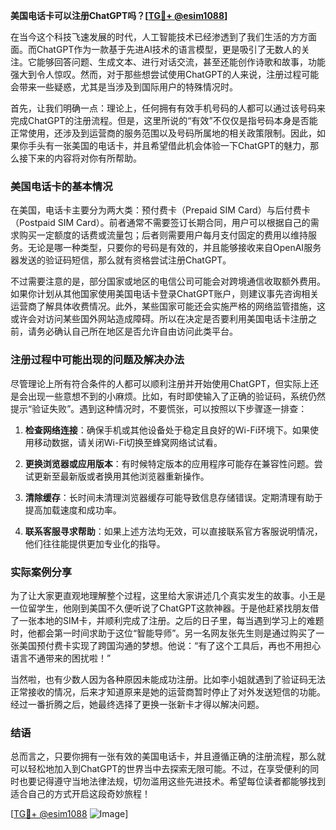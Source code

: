 **美国电话卡可以注册ChatGPT吗？[[TG💪+ @esim1088](https://t.me/s/esim1088)]**

在当今这个科技飞速发展的时代，人工智能技术已经渗透到了我们生活的方方面面。而ChatGPT作为一款基于先进AI技术的语言模型，更是吸引了无数人的关注。它能够回答问题、生成文本、进行对话交流，甚至还能创作诗歌和故事，功能强大到令人惊叹。然而，对于那些想尝试使用ChatGPT的人来说，注册过程可能会带来一些疑惑，尤其是当涉及到国际用户的特殊情况时。

首先，让我们明确一点：理论上，任何拥有有效手机号码的人都可以通过该号码来完成ChatGPT的注册流程。但是，这里所说的“有效”不仅仅是指号码本身是否能正常使用，还涉及到运营商的服务范围以及号码所属地的相关政策限制。因此，如果你手头有一张美国的电话卡，并且希望借此机会体验一下ChatGPT的魅力，那么接下来的内容将对你有所帮助。

### 美国电话卡的基本情况

在美国，电话卡主要分为两大类：预付费卡（Prepaid SIM Card）与后付费卡（Postpaid SIM Card）。前者通常不需要签订长期合同，用户可以根据自己的需求购买一定额度的话费或流量包；后者则需要用户每月支付固定的费用以维持服务。无论是哪一种类型，只要你的号码是有效的，并且能够接收来自OpenAI服务器发送的验证码短信，那么就有资格尝试注册ChatGPT。

不过需要注意的是，部分国家或地区的电信公司可能会对跨境通信收取额外费用。如果你计划从其他国家使用美国电话卡登录ChatGPT账户，则建议事先咨询相关运营商了解具体收费情况。此外，某些国家可能还会实施严格的网络监管措施，这或许会对访问某些国外网站造成障碍。所以在决定是否要利用美国电话卡注册之前，请务必确认自己所在地区是否允许自由访问此类平台。

### 注册过程中可能出现的问题及解决办法

尽管理论上所有符合条件的人都可以顺利注册并开始使用ChatGPT，但实际上还是会出现一些意想不到的小麻烦。比如，有时即使输入了正确的验证码，系统仍然提示“验证失败”。遇到这种情况时，不要慌张，可以按照以下步骤逐一排查：

1. **检查网络连接**：确保手机或其他设备处于稳定且良好的Wi-Fi环境下。如果使用移动数据，请关闭Wi-Fi切换至蜂窝网络试试看。
   
2. **更换浏览器或应用版本**：有时候特定版本的应用程序可能存在兼容性问题。尝试更新至最新版或者换用其他浏览器重新操作。
   
3. **清除缓存**：长时间未清理浏览器缓存可能导致信息存储错误。定期清理有助于提高加载速度和成功率。
   
4. **联系客服寻求帮助**：如果上述方法均无效，可以直接联系官方客服说明情况，他们往往能提供更加专业化的指导。

### 实际案例分享

为了让大家更直观地理解整个过程，这里给大家讲述几个真实发生的故事。小王是一位留学生，他刚到美国不久便听说了ChatGPT这款神器。于是他赶紧找朋友借了一张本地的SIM卡，并顺利完成了注册。之后的日子里，每当遇到学习上的难题时，他都会第一时间求助于这位“智能导师”。另一名网友张先生则是通过购买了一张美国预付费卡实现了跨国沟通的梦想。他说：“有了这个工具后，再也不用担心语言不通带来的困扰啦！”

当然啦，也有少数人因为各种原因未能成功注册。比如李小姐就遇到了验证码无法正常接收的情况，后来才知道原来是她的运营商暂时停止了对外发送短信的功能。经过一番折腾之后，她最终选择了更换一张新卡才得以解决问题。

### 结语

总而言之，只要你拥有一张有效的美国电话卡，并且遵循正确的注册流程，那么就可以轻松地加入到ChatGPT的世界当中去探索无限可能。不过，在享受便利的同时也要记得遵守当地法律法规，切勿滥用这些先进技术。希望每位读者都能够找到适合自己的方式开启这段奇妙旅程！

[[TG💪+ @esim1088](https://t.me/s/esim1088) ![Image](https://i.postimg.cc/4NQfJmqS/Snipaste-2025-05-13-00-14-12.png)]